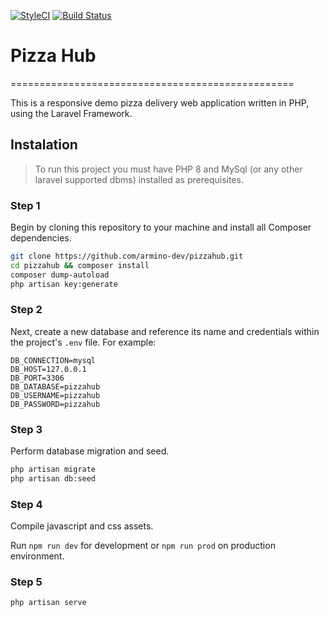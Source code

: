 [![StyleCI](https://github.styleci.io/repos/274407419/shield?branch=master)](https://github.styleci.io/repos/274407419?branch=master) [![Build Status](https://travis-ci.com/armino-dev/pizzahub.svg?branch=master)](https://travis-ci.com/armino-dev/pizzahub)

# Pizza Hub

=================================================

This is a responsive demo pizza delivery web application written in PHP, using the Laravel Framework.

## Instalation

> To run this project you must have PHP 8 and MySql (or any other laravel supported dbms) installed as prerequisites.

### Step 1

Begin by cloning this repository to your machine and install all Composer dependencies.

```bash
git clone https://github.com/armino-dev/pizzahub.git
cd pizzahub && composer install
composer dump-autoload
php artisan key:generate
```

### Step 2

Next, create a new database and reference its name and credentials within the project's `.env` file.
For example:

```
DB_CONNECTION=mysql
DB_HOST=127.0.0.1
DB_PORT=3306
DB_DATABASE=pizzahub
DB_USERNAME=pizzahub
DB_PASSWORD=pizzahub

```

### Step 3

Perform database migration and seed.

```bash
php artisan migrate
php artisan db:seed
```

### Step 4

Compile javascript and css assets.

Run `npm run dev` for development or `npm run prod` on production environment.

### Step 5

```bash
php artisan serve
```
